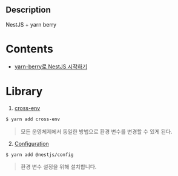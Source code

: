 ## Description

NestJS + yarn berry

# Contents

- [yarn-berry로 NestJS 시작하기](https://github.com/YangGwangSeong/nestjs-yarnberry/docs/starter-yarn-berry.md)

# Library

1. [cross-env](https://www.npmjs.com/package/cross-env)

```bash
$ yarn add cross-env
```

> 모든 운영체제에서 동일한 방법으로 환경 변수를 변경할 수 있게 된다.

2. [Configuration](https://www.npmjs.com/package/@nestjs/config)

```bash
$ yarn add @nestjs/config
```

> 환경 변수 설정을 위해 설치합니다.

